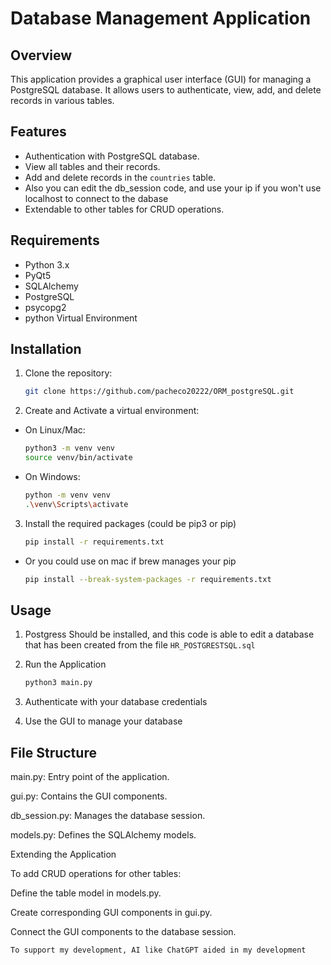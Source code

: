 # Database Management Application

## Overview
This application provides a graphical user interface (GUI) for managing a PostgreSQL database. It allows users to authenticate, view, add, and delete records in various tables.

## Features
- Authentication with PostgreSQL database.
- View all tables and their records.
- Add and delete records in the `countries` table.
- Also you can edit the db_session code, and use your ip if you won't use localhost to connect to the dabase
- Extendable to other tables for CRUD operations.

## Requirements
- Python 3.x
- PyQt5
- SQLAlchemy
- PostgreSQL
- psycopg2
- python Virtual Environment

## Installation
1. Clone the repository:
   ```bash
   git clone https://github.com/pacheco20222/ORM_postgreSQL.git

2. Create and Activate a virtual environment:
- On Linux/Mac:
    ```bash 
    python3 -m venv venv
    source venv/bin/activate

- On Windows:
    ```bash
    python -m venv venv
    .\venv\Scripts\activate

3. Install the required packages (could be pip3 or pip)
    ```bash
    pip install -r requirements.txt
- Or you could use on mac if brew manages your pip
    ```bash
    pip install --break-system-packages -r requirements.txt


## Usage
1. Postgress Should be installed, and this code is able to edit a database that has been created from the file `HR_POSTGRESTSQL.sql`

2. Run the Application
    ```bash
    python3 main.py

3. Authenticate with your database credentials

4. Use the GUI to manage your database

## File Structure

main.py: Entry point of the application.

gui.py: Contains the GUI components.

db_session.py: Manages the database session.

models.py: Defines the SQLAlchemy models.

Extending the Application

To add CRUD operations for other tables:

Define the table model in models.py.

Create corresponding GUI components in gui.py.

Connect the GUI components to the database session.

```
To support my development, AI like ChatGPT aided in my development